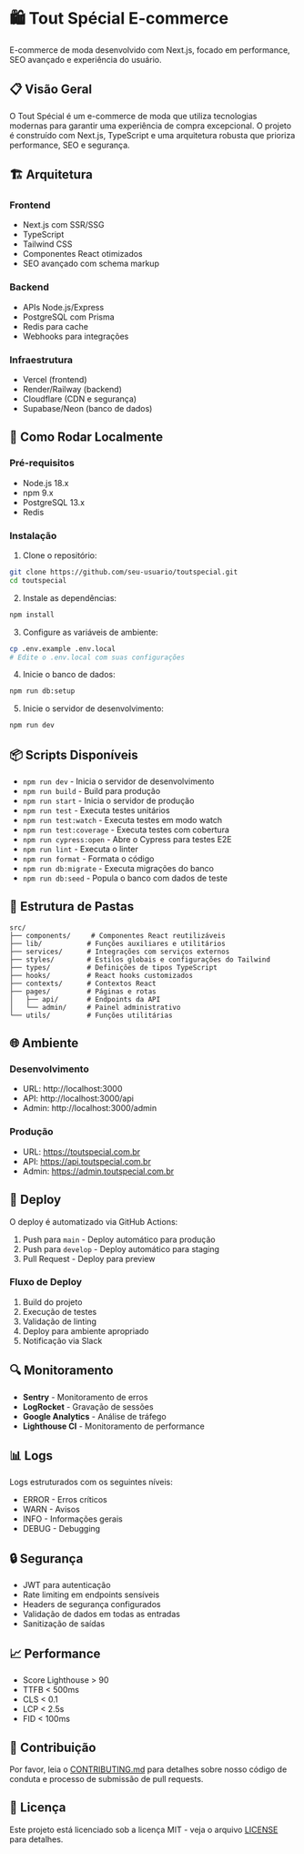 # 🛍️ Tout Spécial E-commerce

E-commerce de moda desenvolvido com Next.js, focado em performance, SEO avançado e experiência do usuário.

## 📋 Visão Geral

O Tout Spécial é um e-commerce de moda que utiliza tecnologias modernas para garantir uma experiência de compra excepcional. O projeto é construído com Next.js, TypeScript e uma arquitetura robusta que prioriza performance, SEO e segurança.

## 🏗️ Arquitetura

### Frontend
- Next.js com SSR/SSG
- TypeScript
- Tailwind CSS
- Componentes React otimizados
- SEO avançado com schema markup

### Backend
- APIs Node.js/Express
- PostgreSQL com Prisma
- Redis para cache
- Webhooks para integrações

### Infraestrutura
- Vercel (frontend)
- Render/Railway (backend)
- Cloudflare (CDN e segurança)
- Supabase/Neon (banco de dados)

## 🚀 Como Rodar Localmente

### Pré-requisitos
- Node.js 18.x
- npm 9.x
- PostgreSQL 13.x
- Redis

### Instalação

1. Clone o repositório:
```bash
git clone https://github.com/seu-usuario/toutspecial.git
cd toutspecial
```

2. Instale as dependências:
```bash
npm install
```

3. Configure as variáveis de ambiente:
```bash
cp .env.example .env.local
# Edite o .env.local com suas configurações
```

4. Inicie o banco de dados:
```bash
npm run db:setup
```

5. Inicie o servidor de desenvolvimento:
```bash
npm run dev
```

## 📦 Scripts Disponíveis

- `npm run dev` - Inicia o servidor de desenvolvimento
- `npm run build` - Build para produção
- `npm run start` - Inicia o servidor de produção
- `npm run test` - Executa testes unitários
- `npm run test:watch` - Executa testes em modo watch
- `npm run test:coverage` - Executa testes com cobertura
- `npm run cypress:open` - Abre o Cypress para testes E2E
- `npm run lint` - Executa o linter
- `npm run format` - Formata o código
- `npm run db:migrate` - Executa migrações do banco
- `npm run db:seed` - Popula o banco com dados de teste

## 📁 Estrutura de Pastas

```
src/
├── components/     # Componentes React reutilizáveis
├── lib/           # Funções auxiliares e utilitários
├── services/      # Integrações com serviços externos
├── styles/        # Estilos globais e configurações do Tailwind
├── types/         # Definições de tipos TypeScript
├── hooks/         # React hooks customizados
├── contexts/      # Contextos React
├── pages/         # Páginas e rotas
│   ├── api/       # Endpoints da API
│   └── admin/     # Painel administrativo
└── utils/         # Funções utilitárias
```

## 🌐 Ambiente

### Desenvolvimento
- URL: http://localhost:3000
- API: http://localhost:3000/api
- Admin: http://localhost:3000/admin

### Produção
- URL: https://toutspecial.com.br
- API: https://api.toutspecial.com.br
- Admin: https://admin.toutspecial.com.br

## 🚢 Deploy

O deploy é automatizado via GitHub Actions:

1. Push para `main` - Deploy automático para produção
2. Push para `develop` - Deploy automático para staging
3. Pull Request - Deploy para preview

### Fluxo de Deploy

1. Build do projeto
2. Execução de testes
3. Validação de linting
4. Deploy para ambiente apropriado
5. Notificação via Slack

## 🔍 Monitoramento

- **Sentry** - Monitoramento de erros
- **LogRocket** - Gravação de sessões
- **Google Analytics** - Análise de tráfego
- **Lighthouse CI** - Monitoramento de performance

## 📊 Logs

Logs estruturados com os seguintes níveis:
- ERROR - Erros críticos
- WARN - Avisos
- INFO - Informações gerais
- DEBUG - Debugging

## 🔒 Segurança

- JWT para autenticação
- Rate limiting em endpoints sensíveis
- Headers de segurança configurados
- Validação de dados em todas as entradas
- Sanitização de saídas

## 📈 Performance

- Score Lighthouse > 90
- TTFB < 500ms
- CLS < 0.1
- LCP < 2.5s
- FID < 100ms

## 🤝 Contribuição

Por favor, leia o [CONTRIBUTING.md](CONTRIBUTING.md) para detalhes sobre nosso código de conduta e processo de submissão de pull requests.

## 📝 Licença

Este projeto está licenciado sob a licença MIT - veja o arquivo [LICENSE](LICENSE) para detalhes.